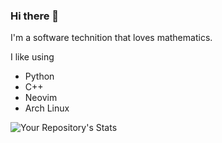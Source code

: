 ### Hi there 👋

I'm a software technition that loves mathematics.

I like using
- Python
- C++
- Neovim
- Arch Linux

![Your Repository's Stats](https://github-readme-stats.vercel.app/api?username=CMurtagh-LGTM&show_icons=true&theme=nord&hide_rank=true)
